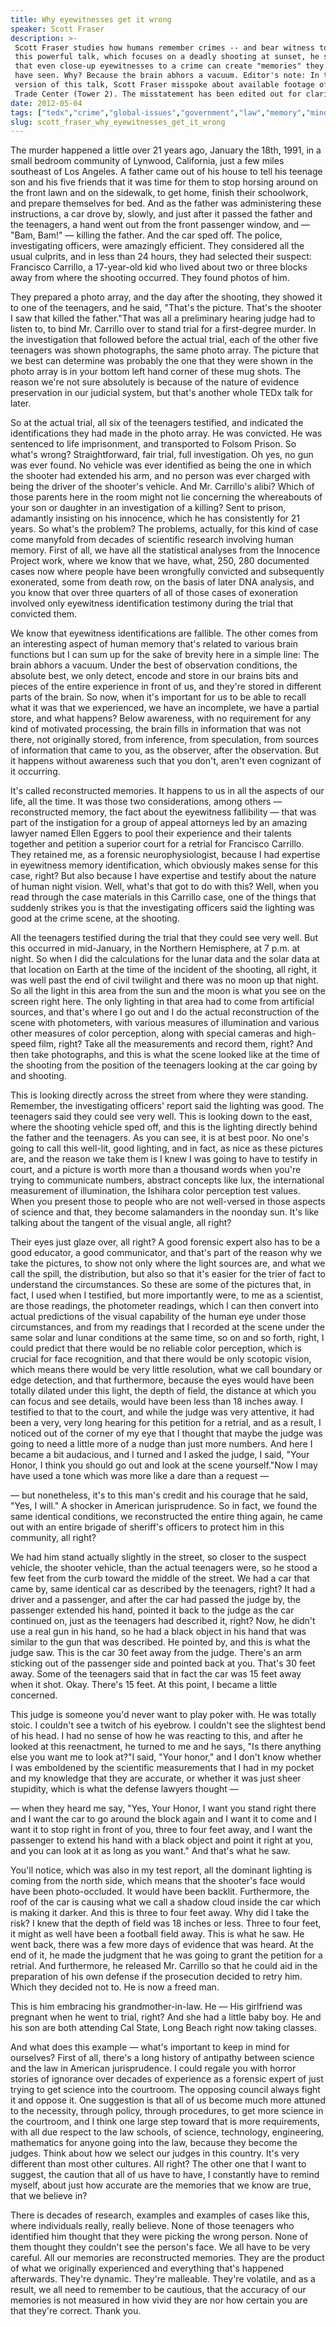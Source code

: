 ```yaml
---
title: Why eyewitnesses get it wrong
speaker: Scott Fraser
description: >-
 Scott Fraser studies how humans remember crimes -- and bear witness to them. In
 this powerful talk, which focuses on a deadly shooting at sunset, he suggests
 that even close-up eyewitnesses to a crime can create "memories" they could not
 have seen. Why? Because the brain abhors a vacuum. Editor's note: In the original
 version of this talk, Scott Fraser misspoke about available footage of Two World
 Trade Center (Tower 2). The misstatement has been edited out for clarity.
date: 2012-05-04
tags: ["tedx","crime","global-issues","government","law","memory","mind","prison","science","psychology","neuroscience","cognitive-science","brain","sight","forensics"]
slug: scott_fraser_why_eyewitnesses_get_it_wrong
---
```


The murder happened a little over 21 years ago, January the 18th, 1991, in a small bedroom
community of Lynwood, California, just a few miles southeast of Los Angeles. A father came
out of his house to tell his teenage son and his five friends that it was time for them to
stop horsing around on the front lawn and on the sidewalk, to get home, finish their
schoolwork, and prepare themselves for bed. And as the father was administering these
instructions, a car drove by, slowly, and just after it passed the father and the
teenagers, a hand went out from the front passenger window, and — "Bam, Bam!" — killing
the father. And the car sped off. The police, investigating officers, were amazingly
efficient. They considered all the usual culprits, and in less than 24 hours, they had
selected their suspect: Francisco Carrillo, a 17-year-old kid who lived about two or three
blocks away from where the shooting occurred. They found photos of him.

They prepared a photo array, and the day after the shooting, they showed it to one of the
teenagers, and he said, "That's the picture. That's the shooter I saw that killed the
father."That was all a preliminary hearing judge had to listen to, to bind Mr. Carrillo
over to stand trial for a first-degree murder. In the investigation that followed before
the actual trial, each of the other five teenagers was shown photographs, the same photo
array. The picture that we best can determine was probably the one that they were shown in
the photo array is in your bottom left hand corner of these mug shots. The reason we're
not sure absolutely is because of the nature of evidence preservation in our judicial
system, but that's another whole TEDx talk for later. 

So at the actual trial, all six of the teenagers testified, and indicated the
identifications they had made in the photo array. He was convicted. He was sentenced to
life imprisonment, and transported to Folsom Prison. So what's wrong? Straightforward, fair
trial, full investigation. Oh yes, no gun was ever found. No vehicle was ever identified
as being the one in which the shooter had extended his arm, and no person was ever charged
with being the driver of the shooter's vehicle. And Mr. Carrillo's alibi? Which of those
parents here in the room might not lie concerning the whereabouts of your son or daughter
in an investigation of a killing? Sent to prison, adamantly insisting on his innocence,
which he has consistently for 21 years. So what's the problem? The problems, actually, for
this kind of case come manyfold from decades of scientific research involving human
memory. First of all, we have all the statistical analyses from the Innocence Project
work, where we know that we have, what, 250, 280 documented cases now where people have
been wrongfully convicted and subsequently exonerated, some from death row, on the basis
of later DNA analysis, and you know that over three quarters of all of those cases of
exoneration involved only eyewitness identification testimony during the trial that
convicted them.

We know that eyewitness identifications are fallible. The other comes from an interesting
aspect of human memory that's related to various brain functions but I can sum up for the
sake of brevity here in a simple line: The brain abhors a vacuum. Under the best of
observation conditions, the absolute best, we only detect, encode and store in our brains
bits and pieces of the entire experience in front of us, and they're stored in different
parts of the brain. So now, when it's important for us to be able to recall what it was
that we experienced, we have an incomplete, we have a partial store, and what happens?
Below awareness, with no requirement for any kind of motivated processing, the brain fills
in information that was not there, not originally stored, from inference, from
speculation, from sources of information that came to you, as the observer, after the
observation. But it happens without awareness such that you don't, aren't even cognizant
of it occurring.

It's called reconstructed memories. It happens to us in all the aspects of our life, all
the time. It was those two considerations, among others — reconstructed memory, the fact
about the eyewitness fallibility — that was part of the instigation for a group of appeal
attorneys led by an amazing lawyer named Ellen Eggers to pool their experience and their
talents together and petition a superior court for a retrial for Francisco Carrillo. They
retained me, as a forensic neurophysiologist, because I had expertise in eyewitness memory
identification, which obviously makes sense for this case, right? But also because I have
expertise and testify about the nature of human night vision. Well, what's that got to do
with this? Well, when you read through the case materials in this Carrillo case, one of
the things that suddenly strikes you is that the investigating officers said the lighting
was good at the crime scene, at the shooting.

All the teenagers testified during the trial that they could see very well. But this
occurred in mid-January, in the Northern Hemisphere, at 7 p.m. at night. So when I did the
calculations for the lunar data and the solar data at that location on Earth at the time
of the incident of the shooting, all right, it was well past the end of civil twilight and
there was no moon up that night. So all the light in this area from the sun and the moon
is what you see on the screen right here. The only lighting in that area had to come from
artificial sources, and that's where I go out and I do the actual reconstruction of the
scene with photometers, with various measures of illumination and various other measures
of color perception, along with special cameras and high-speed film, right? Take all the
measurements and record them, right? And then take photographs, and this is what the scene
looked like at the time of the shooting from the position of the teenagers looking at the
car going by and shooting.

This is looking directly across the street from where they were standing. Remember, the
investigating officers' report said the lighting was good. The teenagers said they could
see very well. This is looking down to the east, where the shooting vehicle sped off, and
this is the lighting directly behind the father and the teenagers. As you can see, it is
at best poor. No one's going to call this well-lit, good lighting, and in fact, as nice as
these pictures are, and the reason we take them is I knew I was going to have to testify
in court, and a picture is worth more than a thousand words when you're trying to
communicate numbers, abstract concepts like lux, the international measurement of
illumination, the Ishihara color perception test values. When you present those to people
who are not well-versed in those aspects of science and that, they become salamanders in
the noonday sun. It's like talking about the tangent of the visual angle, all
right?

Their eyes just glaze over, all right? A good forensic expert also has to be a good
educator, a good communicator, and that's part of the reason why we take the pictures, to
show not only where the light sources are, and what we call the spill, the distribution,
but also so that it's easier for the trier of fact to understand the circumstances. So
these are some of the pictures that, in fact, I used when I testified, but more
importantly were, to me as a scientist, are those readings, the photometer readings, which
I can then convert into actual predictions of the visual capability of the human eye under
those circumstances, and from my readings that I recorded at the scene under the same
solar and lunar conditions at the same time, so on and so forth, right, I could predict
that there would be no reliable color perception, which is crucial for face recognition,
and that there would be only scotopic vision, which means there would be very little
resolution, what we call boundary or edge detection, and that furthermore, because the
eyes would have been totally dilated under this light, the depth of field, the distance at
which you can focus and see details, would have been less than 18 inches away. I testified
to that to the court, and while the judge was very attentive, it had been a very, very
long hearing for this petition for a retrial, and as a result, I noticed out of the corner
of my eye that I thought that maybe the judge was going to need a little more of a nudge
than just more numbers. And here I became a bit audacious, and I turned and I asked the
judge, I said, "Your Honor, I think you should go out and look at the scene yourself."Now
I may have used a tone which was more like a dare than a request — 

— but nonetheless, it's to this man's credit and his courage that he said, "Yes, I will."
A shocker in American jurisprudence. So in fact, we found the same identical conditions, we
reconstructed the entire thing again, he came out with an entire brigade of sheriff's
officers to protect him in this community, all right? 

We had him stand actually slightly in the street, so closer to the suspect vehicle, the
shooter vehicle, than the actual teenagers were, so he stood a few feet from the curb
toward the middle of the street. We had a car that came by, same identical car as
described by the teenagers, right? It had a driver and a passenger, and after the car had
passed the judge by, the passenger extended his hand, pointed it back to the judge as the
car continued on, just as the teenagers had described it, right? Now, he didn't use a real
gun in his hand, so he had a black object in his hand that was similar to the gun that was
described. He pointed by, and this is what the judge saw. This is the car 30 feet away from
the judge. There's an arm sticking out of the passenger side and pointed back at you.
That's 30 feet away. Some of the teenagers said that in fact the car was 15 feet away when
it shot. Okay. There's 15 feet. At this point, I became a little concerned.

This judge is someone you'd never want to play poker with. He was totally stoic. I
couldn't see a twitch of his eyebrow. I couldn't see the slightest bend of his head. I had
no sense of how he was reacting to this, and after he looked at this reenactment, he
turned to me and he says, "Is there anything else you want me to look at?"I said, "Your
honor," and I don't know whether I was emboldened by the scientific measurements that I
had in my pocket and my knowledge that they are accurate, or whether it was just sheer
stupidity, which is what the defense lawyers thought — 

— when they heard me say, "Yes, Your Honor, I want you stand right there and I want the
car to go around the block again and I want it to come and I want it to stop right in
front of you, three to four feet away, and I want the passenger to extend his hand with a
black object and point it right at you, and you can look at it as long as you want." And
that's what he saw. 

You'll notice, which was also in my test report, all the dominant lighting is coming from
the north side, which means that the shooter's face would have been photo-occluded. It
would have been backlit. Furthermore, the roof of the car is causing what we call a shadow
cloud inside the car which is making it darker. And this is three to four feet away. Why
did I take the risk? I knew that the depth of field was 18 inches or less. Three to four
feet, it might as well have been a football field away. This is what he saw. He went back,
there was a few more days of evidence that was heard. At the end of it, he made the
judgment that he was going to grant the petition for a retrial. And furthermore, he
released Mr. Carrillo so that he could aid in the preparation of his own defense if the
prosecution decided to retry him. Which they decided not to. He is now a freed man.

This is him embracing his grandmother-in-law. He — His girlfriend was pregnant when he
went to trial, right? And she had a little baby boy. He and his son are both attending Cal
State, Long Beach right now taking classes. 

And what does this example — what's important to keep in mind for ourselves? First of all,
there's a long history of antipathy between science and the law in American jurisprudence.
I could regale you with horror stories of ignorance over decades of experience as a
forensic expert of just trying to get science into the courtroom. The opposing council
always fight it and oppose it. One suggestion is that all of us become much more attuned to
the necessity, through policy, through procedures, to get more science in the courtroom,
and I think one large step toward that is more requirements, with all due respect to the
law schools, of science, technology, engineering, mathematics for anyone going into the
law, because they become the judges. Think about how we select our judges in this country.
It's very different than most other cultures. All right? The other one that I want to
suggest, the caution that all of us have to have, I constantly have to remind myself,
about just how accurate are the memories that we know are true, that we believe
in?

There is decades of research, examples and examples of cases like this, where individuals
really, really believe. None of those teenagers who identified him thought that they were
picking the wrong person. None of them thought they couldn't see the person's face. We all
have to be very careful. All our memories are reconstructed memories. They are the product
of what we originally experienced and everything that's happened afterwards. They're
dynamic. They're malleable. They're volatile, and as a result, we all need to remember to
be cautious, that the accuracy of our memories is not measured in how vivid they are nor
how certain you are that they're correct. Thank you. 

<!--
ad_duration=3.33
event="TEDxUSC"
external_start_time=0
intro_duration=11.82
is_subtitle_required="False"
is_talk_featured="True"
language="en"
language_swap="False"
native_language="en"
number_of_related_talks=6
number_of_speakers=1
number_of_subtitled_videos=27
number_of_tags=15
number_of_talk_download_languages=27
number_of_talk_more_resources=0
number_of_talk_recommendations=0
number_of_talks_take_actions=0
post_ad_duration=0.83
published_timestamp="2012-09-10 14:59:22"
recording_date="2012-05-04"
speaker_description="Forensic psychologist, expert witness"
speaker_is_published=1
speaker_name="Scott Fraser"
talk_name="Why eyewitnesses get it wrong"
talks_tags=["tedx","crime","global-issues","government","law","memory","mind","prison","science","psychology","neuroscience","cognitive-science","brain","sight","forensics"]
url_photo_speaker="https://pe.tedcdn.com/images/ted/16bc095704c4a7313e9549efffd134f03814c554_254x191.jpg"
url_photo_talk="https://pe.tedcdn.com/images/ted/650623dba1696ad755b8a729dc55e7e152a6b896_800x600.jpg"
url_webpage="https://www.ted.com/talks/scott_fraser_why_eyewitnesses_get_it_wrong"
video_type_name="TEDx Talk"
-->